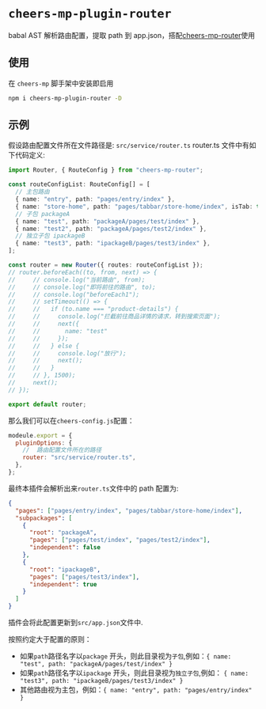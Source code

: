 # `cheers-mp-plugin-router`

babal AST 解析路由配置，提取 path 到 app.json，搭配[cheers-mp-router](https://github.com/bigmeow/cheers-mp-router)使用

## 使用

在 `cheers-mp` 脚手架中安装即启用

```bash
npm i cheers-mp-plugin-router -D
```

## 示例

假设路由配置文件所在文件路径是: `src/service/router.ts`
router.ts 文件中有如下代码定义:

```ts
import Router, { RouteConfig } from "cheers-mp-router";

const routeConfigList: RouteConfig[] = [
  // 主包路由
  { name: "entry", path: "pages/entry/index" },
  { name: "store-home", path: "pages/tabbar/store-home/index", isTab: true },
  // 子包 packageA
  { name: "test", path: "packageA/pages/test/index" },
  { name: "test2", path: "packageA/pages/test2/index" },
  // 独立子包 ipackageB
  { name: "test3", path: "ipackageB/pages/test3/index" },
];

const router = new Router({ routes: routeConfigList });
// router.beforeEach((to, from, next) => {
//     // console.log("当前路由", from);
//     // console.log("即将前往的路由", to);
//     // console.log("beforeEach1");
//     // setTimeout(() => {
//     //   if (to.name === "product-details") {
//     //     console.log("拦截前往商品详情的请求，转到搜索页面");
//     //     next({
//     //       name: "test"
//     //     });
//     //   } else {
//     //     console.log("放行");
//     //     next();
//     //   }
//     // }, 1500);
//     next();
// });

export default router;
```

那么我们可以在`cheers-config.js`配置：

```js
modeule.export = {
  pluginOptions: {
    //  路由配置文件所在的路径
    router: "src/service/router.ts",
  },
};
```

最终本插件会解析出来`router.ts`文件中的 path 配置为:

```json
{
  "pages": ["pages/entry/index", "pages/tabbar/store-home/index"],
  "subpackages": [
    {
      "root": "packageA",
      "pages": ["pages/test/index", "pages/test2/index"],
      "independent": false
    },
    {
      "root": "ipackageB",
      "pages": ["pages/test3/index"],
      "independent": true
    }
  ]
}
```

插件会将此配置更新到`src/app.json`文件中.

按照约定大于配置的原则：

- 如果`path`路径名字以`package` 开头，则此目录视为`子包`,例如：`{ name: "test", path: "packageA/pages/test/index" }`
- 如果`path`路径名字以`ipackage` 开头，则此目录视为`独立子包`,例如： `{ name: "test3", path: "ipackageB/pages/test3/index" }`
- 其他路由视为主包，例如：`{ name: "entry", path: "pages/entry/index" }`
